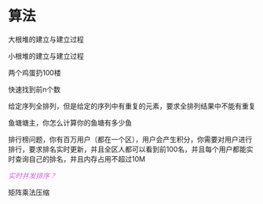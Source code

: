 # 算法

大根堆的建立与建立过程

小根堆的建立与建立过程

两个鸡蛋扔100楼

快速找到前n个数

给定序列全排列，但是给定的序列中有重复的元素，要求全排列结果中不能有重复

鱼塘塘主，你怎么计算你的鱼塘有多少鱼

排行榜问题，你有百万用户（都在一个区），用户会产生积分，你需要对用户进行排行，要求排名实时更新，并且全区人都可以看到前100名，并且每个用户都能实时查询自己的排名，并且内存占用不超过10M

<font color=d55fde>*实时并发排序？*</font>

矩阵乘法压缩